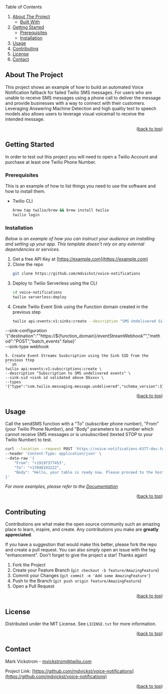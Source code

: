 <div id="top"></div>

<!-- TABLE OF CONTENTS -->
  <summary>Table of Contents</summary>
  <ol>
    <li>
      <a href="#about-the-project">About The Project</a>
      <ul>
        <li><a href="#built-with">Built With</a></li>
      </ul>
    </li>
    <li>
      <a href="#getting-started">Getting Started</a>
      <ul>
        <li><a href="#prerequisites">Prerequisites</a></li>
        <li><a href="#installation">Installation</a></li>
      </ul>
    </li>
    <li><a href="#usage">Usage</a></li>
    <li><a href="#contributing">Contributing</a></li>
    <li><a href="#license">License</a></li>
    <li><a href="#contact">Contact</a></li>
  </ol>



<!-- ABOUT THE PROJECT -->
## About The Project
This project shows an example of how to build an automated Voice Notification fallback for failed Twilio SMS messages. For users who are unable to receive SMS messages using a phone call to deliver the message and provide businesses with a way to connect with their customers. Leveraging Answering Machine Detection and high quality text to speech models also allows users to leverage visual voicemail to receive the intended message.


<p align="right">(<a href="#top">back to top</a>)</p>


<!-- GETTING STARTED -->
## Getting Started

In order to test out this project you will need to open a Twilio Account and purchase at least one Twilio Phone Number. 

### Prerequisites

This is an example of how to list things you need to use the software and how to install them.
* Twilio CLI
  ```sh
  brew tap twilio/brew && brew install twilio
  twilio login
  ```


### Installation

_Below is an example of how you can instruct your audience on installing and setting up your app. This template doesn't rely on any external dependencies or services._

1. Get a free API Key at [https://example.com](https://example.com)
2. Clone the repo
   ```sh
   git clone https://github.com/mdvickst/voice-notifications
   ```
3. Deploy to Twilio Serverless using the CLI
   ```sh
   cd voice-notifications
   twilio serverless:deploy
   ```
4. Create Twilio Event Sink using the Function domain created in the previous step
   ```sh
   twilio api:events:v1:sinks:create --description "SMS Undelivered Sink" \
--sink-configuration '{"destination":""https://${function_domain}/eventStreamWebhook"","method":"POST","batch_events":false}' \
--sink-type webhook
   ```
5. Create Event Streams Susbcription using the Sink SID from the previous ttep
   ```sh
   twilio api:events:v1:subscriptions:create \
  --description "Subscription to SMS undelivered events" \
  --sink-sid <sink id validated above DGxxx> \
  --types '{"type":"com.twilio.messaging.message.undelivered","schema_version":3}' 
   ```

<p align="right">(<a href="#top">back to top</a>)</p>



<!-- USAGE EXAMPLES -->
## Usage

Call the sendSMS function with a "To" (subscriber phone number), "From" (your Twilio Phone Number), and "Body" parameters to a number which cannot receive SMS messages or is unsubscribed (texted STOP to your Twilio Number) to test.

```sh
curl --location --request POST 'https://voice-notifications-6377-dev.twil.io/sendSMS' \
--header 'Content-Type: application/json' \
--data-raw '{
    "From": "+19197377453",
    "To": "+17048193222",
    "Body": "Hello, your table is ready now. Please proceed to the host stand."
}'
```

_For more examples, please refer to the [Documentation](https://example.com)_

<p align="right">(<a href="#top">back to top</a>)</p>



<!-- CONTRIBUTING -->
## Contributing

Contributions are what make the open source community such an amazing place to learn, inspire, and create. Any contributions you make are **greatly appreciated**.

If you have a suggestion that would make this better, please fork the repo and create a pull request. You can also simply open an issue with the tag "enhancement".
Don't forget to give the project a star! Thanks again!

1. Fork the Project
2. Create your Feature Branch (`git checkout -b feature/AmazingFeature`)
3. Commit your Changes (`git commit -m 'Add some AmazingFeature'`)
4. Push to the Branch (`git push origin feature/AmazingFeature`)
5. Open a Pull Request

<p align="right">(<a href="#top">back to top</a>)</p>



<!-- LICENSE -->
## License

Distributed under the MIT License. See `LICENSE.txt` for more information.

<p align="right">(<a href="#top">back to top</a>)</p>



<!-- CONTACT -->
## Contact

Mark Vickstrom - mvickstrom@twilio.com

Project Link: [https://github.com/mdvickst/voice-notifications](https://github.com/mdvickst/voice-notifications)

<p align="right">(<a href="#top">back to top</a>)</p>